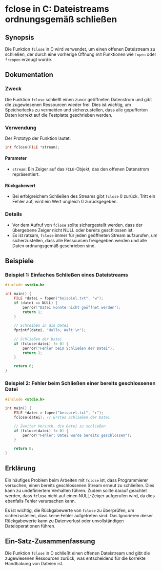 <!--
Meta Description: # fclose in C: Dateistreams ordnungsgemäß schließen ## Synopsis Die Funktion `fclose` in C wird verwendet, um einen offenen Dateistream zu schließen, ...
Meta Keywords: datei, fclose, schließen, die, der
-->

# fclose in C: Dateistreams ordnungsgemäß schließen

## Synopsis
Die Funktion `fclose` in C wird verwendet, um einen offenen Dateistream zu schließen, der durch eine vorherige Öffnung mit Funktionen wie `fopen` oder `freopen` erzeugt wurde.

## Dokumentation
### Zweck
Die Funktion `fclose` schließt einen zuvor geöffneten Datenstrom und gibt die zugewiesenen Ressourcen wieder frei. Dies ist wichtig, um Speicherlecks zu vermeiden und sicherzustellen, dass alle gepufferten Daten korrekt auf die Festplatte geschrieben werden.

### Verwendung
Der Prototyp der Funktion lautet:
```c
int fclose(FILE *stream);
```

#### Parameter
- `stream`: Ein Zeiger auf das `FILE`-Objekt, das den offenen Datenstrom repräsentiert.

#### Rückgabewert
- Bei erfolgreichem Schließen des Streams gibt `fclose` 0 zurück. Tritt ein Fehler auf, wird ein Wert ungleich 0 zurückgegeben.

### Details
- Vor dem Aufruf von `fclose` sollte sichergestellt werden, dass der übergebene Zeiger nicht NULL oder bereits geschlossen ist.
- Es ist ratsam, `fclose` immer für jeden geöffneten Stream aufzurufen, um sicherzustellen, dass alle Ressourcen freigegeben werden und alle Daten ordnungsgemäß geschrieben sind.

## Beispiele
### Beispiel 1: Einfaches Schließen eines Dateistreams
```c
#include <stdio.h>

int main() {
    FILE *datei = fopen("beispiel.txt", "w");
    if (datei == NULL) {
        perror("Datei konnte nicht geöffnet werden");
        return 1;
    }
    
    // Schreiben in die Datei
    fprintf(datei, "Hallo, Welt!\n");
    
    // Schließen der Datei
    if (fclose(datei) != 0) {
        perror("Fehler beim Schließen der Datei");
        return 1;
    }

    return 0;
}
```

### Beispiel 2: Fehler beim Schließen einer bereits geschlossenen Datei
```c
#include <stdio.h>

int main() {
    FILE *datei = fopen("beispiel.txt", "r");
    fclose(datei); // Erstes Schließen der Datei

    // Zweiter Versuch, die Datei zu schließen
    if (fclose(datei) != 0) {
        perror("Fehler: Datei wurde bereits geschlossen");
    }

    return 0;
}
```

## Erklärung
Ein häufiges Problem beim Arbeiten mit `fclose` ist, dass Programmierer versuchen, einen bereits geschlossenen Stream erneut zu schließen. Dies kann zu undefiniertem Verhalten führen. Zudem sollte darauf geachtet werden, dass `fclose` nicht auf einen NULL-Zeiger aufgerufen wird, da dies ebenfalls Fehler verursachen kann.

Es ist wichtig, die Rückgabewerte von `fclose` zu überprüfen, um sicherzustellen, dass keine Fehler aufgetreten sind. Das Ignorieren dieser Rückgabewerte kann zu Datenverlust oder unvollständigen Dateioperationen führen.

## Ein-Satz-Zusammenfassung
Die Funktion `fclose` in C schließt einen offenen Dateistream und gibt die zugewiesenen Ressourcen zurück, was entscheidend für die korrekte Handhabung von Dateien ist.